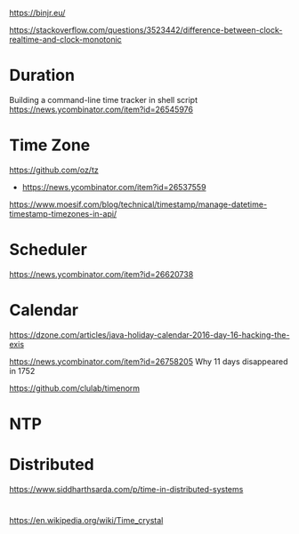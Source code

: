 https://binjr.eu/

https://stackoverflow.com/questions/3523442/difference-between-clock-realtime-and-clock-monotonic

# Duration
Building a command-line time tracker in shell script
https://news.ycombinator.com/item?id=26545976

# Time Zone
https://github.com/oz/tz
* https://news.ycombinator.com/item?id=26537559

https://www.moesif.com/blog/technical/timestamp/manage-datetime-timestamp-timezones-in-api/

# Scheduler
https://news.ycombinator.com/item?id=26620738

# Calendar
https://dzone.com/articles/java-holiday-calendar-2016-day-16-hacking-the-exis

https://news.ycombinator.com/item?id=26758205 Why 11 days disappeared in 1752


https://github.com/clulab/timenorm

# NTP


# Distributed
https://www.siddharthsarda.com/p/time-in-distributed-systems

#
https://en.wikipedia.org/wiki/Time_crystal
